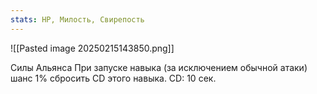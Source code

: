 ```yaml
---
stats: HP, Милость, Свирепость
---
```

![[Pasted image 20250215143850.png]]

Силы Альянса
При запуске навыка (за исключением обычной атаки) шанс 1% сбросить CD этого навыка. CD: 10 сек.